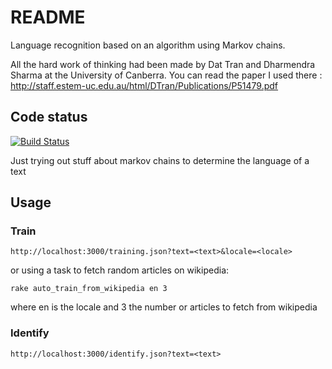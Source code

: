 # README

Language recognition based on an algorithm using Markov chains.

All the hard work of thinking had been made by Dat Tran and Dharmendra Sharma at the University of Canberra. You can read the paper I used there : http://staff.estem-uc.edu.au/html/DTran/Publications/P51479.pdf

## Code status

[![Build Status](https://travis-ci.org/sallesma/markov-language.svg?branch=master)](https://travis-ci.org/sallesma/markov-language)

Just trying out stuff about markov chains to determine the language of a text

## Usage

### Train
```
http://localhost:3000/training.json?text=<text>&locale=<locale>
```
or using a task to fetch random articles on wikipedia:
```
rake auto_train_from_wikipedia en 3
```
where en is the locale and 3 the number or articles to fetch from wikipedia


### Identify
```
http://localhost:3000/identify.json?text=<text>
```
